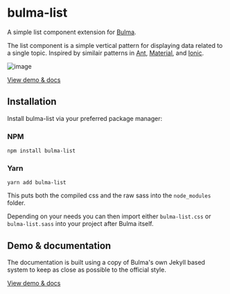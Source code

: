 # bulma-list
A simple list component extension for [Bulma](https://bulma.io).

The list component is a simple vertical pattern for displaying data related to a single topic. Inspired by similair patterns in [Ant](https://ant.design/components/list), [Material](https://material.io/components/lists), and [Ionic](https://ionicframework.com/docs/api/list).

![image](https://user-images.githubusercontent.com/616368/133979030-296bea89-0537-40c9-82cd-93252eb81671.png)

[View demo & docs](https://bluefantail.github.io/bulma-list/)

## Installation

Install bulma-list via your preferred package manager:

### NPM
```shell
npm install bulma-list
```

### Yarn
```shell
yarn add bulma-list
```

This puts both the compiled css and the raw sass into the `node_modules` folder.

Depending on your needs you can then import either `bulma-list.css` or `bulma-list.sass` into your project after Bulma itself.

## Demo & documentation
The documentation is built using a copy of Bulma's own Jekyll based system to keep as close as possible to the official style.

[View demo & docs](https://bluefantail.github.io/bulma-list/)
